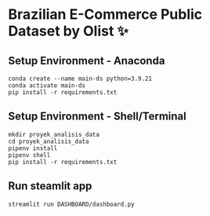# Brazilian E-Commerce Public Dataset by Olist ✨

## Setup Environment - Anaconda
```
conda create --name main-ds python=3.9.21
conda activate main-ds
pip install -r requirements.txt
```

## Setup Environment - Shell/Terminal
```
mkdir proyek_analisis_data
cd proyek_analisis_data
pipenv install
pipenv shell
pip install -r requirements.txt
```

## Run steamlit app
```
streamlit run DASHBOARD/dashboard.py
```
